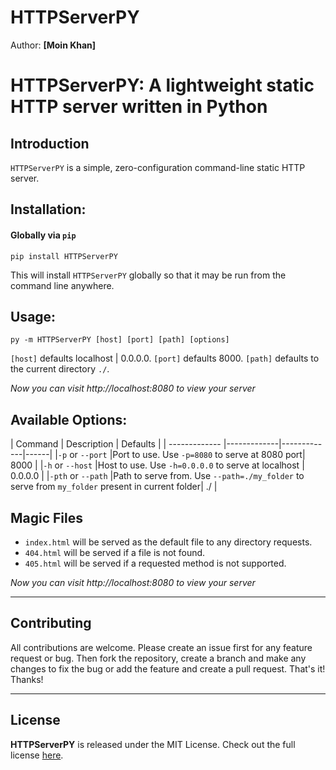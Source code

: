 HTTPServerPY
=======

Author: **[Moin Khan]**


# HTTPServerPY: A lightweight static HTTP server written in Python

## Introduction

`HTTPServerPY` is a simple, zero-configuration command-line static HTTP server.

## Installation:

#### Globally via `pip`

    pip install HTTPServerPY

This will install `HTTPServerPY` globally so that it may be run from the command line anywhere.

## Usage:

    py -m HTTPServerPY [host] [port] [path] [options]

`[host]` defaults localhost | 0.0.0.0.
`[port]` defaults 8000.
`[path]` defaults to the current directory `./`.

*Now you can visit http://localhost:8080 to view your server*

## Available Options:

| Command         | 	Description         | Defaults  |
| -------------  |-------------|-------------|------|
|`-p` or `--port` |Port to use. Use `-p=8080` to serve at 8080 port| 8000 |
|`-h` or `--host` |Host to use. Use `-h=0.0.0.0` to serve at localhost | 0.0.0.0 |
|`-pth` or `--path` |Path to serve from. Use `--path=./my_folder` to serve from `my_folder` present in current folder| ./ |

## Magic Files

- `index.html` will be served as the default file to any directory requests.
- `404.html` will be served if a file is not found.
- `405.html` will be served if a requested method is not supported.

*Now you can visit http://localhost:8080 to view your server*

---

## Contributing
All contributions are welcome. Please create an issue first for any feature request
or bug. Then fork the repository, create a branch and make any changes to fix the bug
or add the feature and create a pull request. That's it!
Thanks!

---

## License
**HTTPServerPY** is released under the MIT License.
Check out the full license [here](LICENSE).
